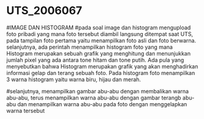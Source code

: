 # UTS_2006067

#IMAGE DAN HISTOGRAM 
#pada soal image dan histogram mengupload foto pribadi yang mana foto tersebut diambil langsung ditempat saat UTS, pada tampilan foto pertama yaitu menampilkan foto asli dan foto berwarna. 
selanjutnya, ada perintah menampilkan histogram foto yang mana Histogram merupakan sebuah grafik yang menghitung dan menunjukkan jumlah pixel yang ada antara tone hitam dan tone putih. Ada pula yang menyebutkan bahwa Histogram merupakan grafik yang akan menghadirkan informasi gelap dan terang sebuah foto.
Pada histogram foto menampilkan 3 warna histogram yaitu warna biru, hijau dan merah. 

#selanjutnya, menampilkan gambar abu-abu dengan membalikan warna abu-abu, terus menampilkan warna abu-abu dengan gambar terangb abu-abu dan menampilkan warna abu-abu pada foto dengan menggelapkan warna tersebut 
